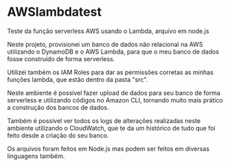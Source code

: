 # AWSlambdatest
Teste da função serverless AWS usando o Lambda, arquivo em node.js

Neste projeto, provisionei um banco de dados não relacional na AWS utilizando o DynamoDB e o AWS Lambda, para que o meu banco de dados fosse construído de forma
serverless.

Utilizei também os IAM Roles para dar as permissões corretas as minhas funções lambda, que estão dentro da pasta "src".

Neste ambiente é possível fazer upload de dados para seu banco de forma serverless e utilizando códigos no Amazon CLI, tornando muito mais prático a construção
dos bancos de dados.

Também é possível ver todos os logs de alterações realizadas neste ambiente utilizando o CloudWatch, que te da um histórico de tudo que foi feito desde a criação
do seu banco.

Os arquivos foram feitos em Node.js mas podem ser feitos em diversas linguagens também.
